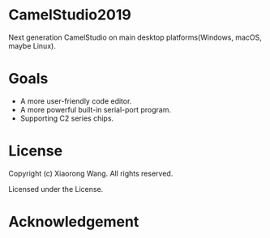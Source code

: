 # CamelStudio2019
Next generation CamelStudio on main desktop platforms(Windows, macOS, maybe Linux).

# Goals
- A more user-friendly code editor.
- A more powerful built-in serial-port program.
- Supporting C2 series chips.

# License
Copyright (c) Xiaorong Wang. All rights reserved.

Licensed under the  License.

# Acknowledgement
